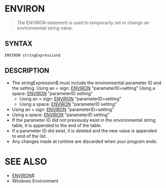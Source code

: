 # ENVIRON
> The ENVIRON statement is used to temporarily set or change an environmental string value.

## SYNTAX
`ENVIRON stringExpression$`

## DESCRIPTION
* The stringExpression$ must include the environmental parameter ID and the setting: Using an = sign: [ENVIRON](ENVIRON.md) "parameterID=setting" Using a space: [ENVIRON](ENVIRON.md) "parameterID setting"
	* Using an = sign: [ENVIRON](ENVIRON.md) "parameterID=setting"
	* Using a space: [ENVIRON](ENVIRON.md) "parameterID setting"
* Using an = sign: [ENVIRON](ENVIRON.md) "parameterID=setting"
* Using a space: [ENVIRON](ENVIRON.md) "parameterID setting"
* If the parameter ID did not previously exist in the environmental string table, it is appended to the end of the table.
* If a parameter ID did exist, it is deleted and the new value is appended to end of the list.
* Any changes made at runtime are discarded when your program ends.


# SEE ALSO
* [ENVIRON](ENVIRON.md)$
* Windows Environment

